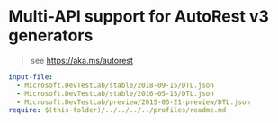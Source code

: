 # Multi-API support for AutoRest v3 generators

> see https://aka.ms/autorest

``` yaml $(enable-multi-api)
input-file:
  - Microsoft.DevTestLab/stable/2018-09-15/DTL.json
  - Microsoft.DevTestLab/stable/2016-05-15/DTL.json
  - Microsoft.DevTestLab/preview/2015-05-21-preview/DTL.json
require: $(this-folder)/../../../../profiles/readme.md
```
